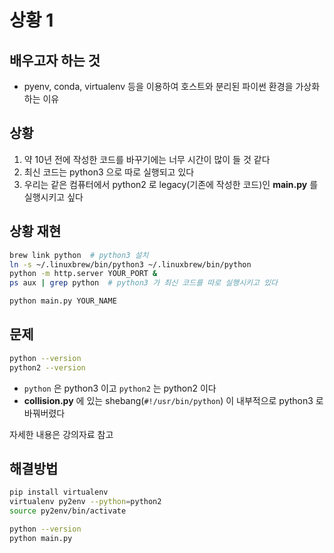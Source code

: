 # 상황 1

## 배우고자 하는 것

- pyenv, conda, virtualenv 등을 이용하여 호스트와 분리된 파이썬 환경을 가상화하는 이유

## 상황

1. 약 10년 전에 작성한 코드를 바꾸기에는 너무 시간이 많이 들 것 같다
2. 최신 코드는 python3 으로 따로 실행되고 있다
3. 우리는 같은 컴퓨터에서 python2 로 legacy(기존에 작성한 코드)인 **main.py** 를 실행시키고 싶다

## 상황 재현 

```bash
brew link python  # python3 설치
ln -s ~/.linuxbrew/bin/python3 ~/.linuxbrew/bin/python
python -m http.server YOUR_PORT &
ps aux | grep python  # python3 가 최신 코드를 따로 실행시키고 있다

python main.py YOUR_NAME
```

## 문제

```bash
python --version
python2 --version
```

- `python` 은 python3 이고 `python2` 는 python2 이다
- **collision.py** 에 있는 shebang(`#!/usr/bin/python`) 이 내부적으로 python3 로 바꿔버렸다

자세한 내용은 강의자료 참고

## 해결방법

```bash
pip install virtualenv
virtualenv py2env --python=python2
source py2env/bin/activate

python --version
python main.py
```

